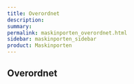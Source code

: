 ```yaml
---
title: Overordnet
description: 
summary: 
permalink: maskinporten_overordnet.html
sidebar: maskinporten_sidebar
product: Maskinporten
---
```


## Overordnet
